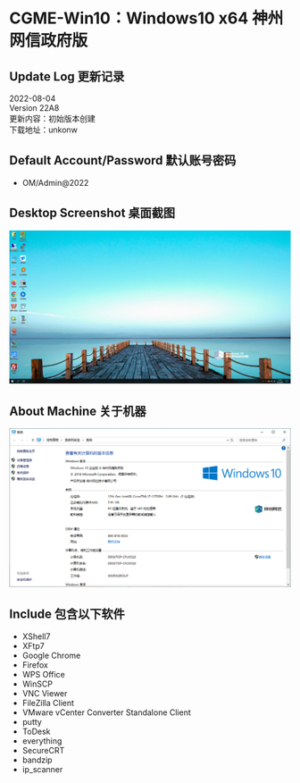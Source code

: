 # CGME-Win10：Windows10 x64 神州网信政府版

## Update Log 更新记录
2022-08-04<br>
Version 22A8<br>
更新内容：初始版本创建<br>
下载地址：unkonw

## Default Account/Password 默认账号密码
- OM/Admin@2022
## Desktop Screenshot 桌面截图
![](https://raw.githubusercontent.com/hz157/vSphere/main/O%26M%20System/CMGE-Win10/22A8/20220804215059.png)
## About Machine 关于机器
![](https://raw.githubusercontent.com/hz157/vSphere/main/O%26M%20System/CMGE-Win10/22A8/20220804214857.png)

## Include 包含以下软件
- XShell7
- XFtp7
- Google Chrome
- Firefox
- WPS Office
- WinSCP
- VNC Viewer
- FileZilla Client
- VMware vCenter Converter Standalone Client
- putty
- ToDesk
- everything
- SecureCRT
- bandzip
- ip_scanner


